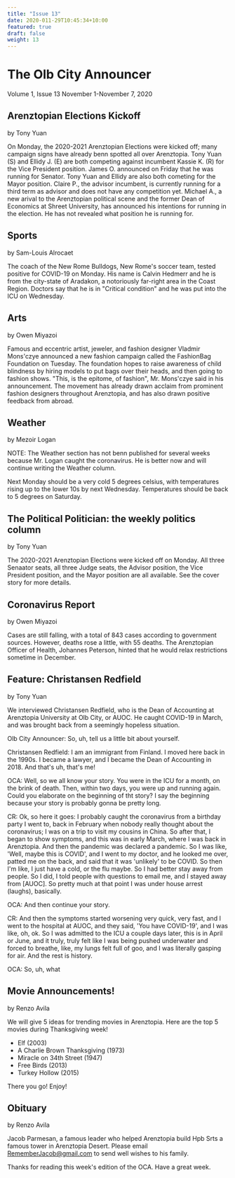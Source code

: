 ```yaml
---
title: "Issue 13"
date: 2020-011-29T10:45:34+10:00
featured: true
draft: false
weight: 13
---
```



# The Olb City Announcer
Volume 1, Issue 13 
November 1-November 7, 2020

## Arenztopian Elections Kickoff
by Tony Yuan

On Monday, the 2020-2021 Arenztopian Elections were kicked off; many campaign signs have already benn spotted all over Arenztopia. Tony Yuan (S) and Ellidy J. (E) are both competing against incumbent Kassie K. (R) for the Vice President position. James O. announced on Friday that he was running for Senator. Tony Yuan and Ellidy are also both cometing for the Mayor position. Claire P., the advisor incumbent, is currently running for a third term as advisor and does not have any competition yet. Michael A., a new arival to the Arenztopian political scene and the former Dean of Economics at Shreet University, has announced his intentions for running in the election. He has not revealed what position he is running for.

## Sports
by Sam-Louis Alrocaet

The coach of the New Rome Bulldogs, New Rome's soccer team, tested positive for COVID-19 on Monday. His name is Calvin Hedmerr and he is from the city-state of Aradakon, a notoriously far-right area in the Coast Region. Doctors say that he is in "Critical condition" and he was put into the ICU on Wednesday.

## Arts
by Owen Miyazoi

Famous and eccentric artist, jeweler, and fashion designer Vladmir Mons'czye announced a new fashion campaign called the FashionBag Foundation on Tuesday. The foundation hopes to raise awareness of child blindness by hiring models to put bags over their heads, and then going to fashion shows. "This, is the epitome, of fashion", Mr. Mons'czye said in his announcement. The movement has already drawn acclaim from prominent fashion designers throughout Arenztopia, and has also drawn positive feedback from abroad.

## Weather
by Mezoir Logan

NOTE: The Weather section has not benn published for several weeks because Mr. Logan caught the coronavirus. He is better now and will continue writing the Weather column.

Next Monday should be a very cold 5 degrees celsius, with temperatures rising up to the lower 10s by next Wednesday. Temperatures should be back to 5 degrees on Saturday.

## The Political Politician: the weekly politics column
by Tony Yuan

The 2020-2021 Arenztopian Elections were kicked off on Monday. All three Senaator seats, all three Judge seats, the Advisor position, the Vice President position, and the Mayor position are all available. See the cover story for more details.

## Coronavirus Report
by Owen Miyazoi

Cases are still falling, with a total of 843 cases according to government sources. However, deaths rose a little, with 55 deaths. The Arenztopian Officer of Health, Johannes Peterson, hinted that he would relax restrictions sometime in December.

## Feature: Christansen Redfield
by Tony Yuan

We interviewed Christansen Redfield, who is the Dean of Accounting at Arenztopia University at Olb City, or AUOC. He caught COVID-19 in March, and was brought back from a seemingly hopeless situation.

Olb City Announcer: So, uh, tell us a little bit about yourself.

Christansen Redfield: I am an immigrant from Finland. I moved here back in the 1990s. I became a lawyer, and I became the Dean of Accounting in 2018. And that's uh, that's me!

OCA: Well, so we all know your story. You were in the ICU for a month, on the brink of death. Then, within two days, you were up and running again. Could you elaborate on the beginning of tht story? I say the beginning because your story is probably gonna be pretty long.

CR: Ok, so here it goes: I probably caught the coronavirus from a birthday party I went to, back in February when nobody really thought about the coronavirus; I was on a trip to visit my cousins in China. So after that, I began to show symptoms, and this was in early March, where I was back in Arenztopia. And then the pandemic was declared a pandemic. So I was like, 'Well, maybe this is COVID', and I went to my doctor, and he looked me over, patted me on the back, and said that it was 'unlikely' to be COVID. So then I'm like, I just have a cold, or the flu maybe. So I had better stay away from people. So I did, I told people with questions to email me, and I stayed away from [AUOC]. So pretty much at that point I was under house arrest (laughs), basically. 

OCA: And then continue your story.

CR: And then the symptoms started worsening very quick, very fast, and I went to the hospital at AUOC, and they said, 'You have COVID-19', and I was like, oh, ok. So I was admitted to the ICU a couple days later, this is in April or June, and it truly, truly felt like I was being pushed underwater and forced to breathe, like, my lungs felt full of goo, and I was literally gasping for air. And the rest is history.

OCA: So, uh, what 


## Movie Announcements!
by Renzo Avila

We will give 5 ideas for trending movies in Arenztopia. Here are the top 5 movies during Thanksgiving week!

- Elf (2003)
- A Charlie Brown Thanksgiving (1973)
- Miracle on 34th Street (1947)
- Free Birds (2013)
- Turkey Hollow (2015)

There you go! Enjoy!

## Obituary
by Renzo Avila

Jacob Parmesan, a famous leader who helped Arenztopia build Hpb Srts a famous tower in Arenztopia Desert. Please email RememberJacob@gmail.com to send well wishes to his family.



Thanks for reading this week's edition of the OCA. Have a great week.
